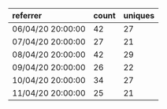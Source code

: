 | referrer          | count | uniques |
| :---------------- | :---- | :------ |
| 06/04/20 20:00:00 | 42    | 27      |
| 07/04/20 20:00:00 | 27    | 21      |
| 08/04/20 20:00:00 | 42    | 29      |
| 09/04/20 20:00:00 | 26    | 22      |
| 10/04/20 20:00:00 | 34    | 27      |
| 11/04/20 20:00:00 | 25    | 21      |